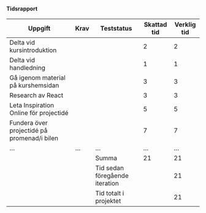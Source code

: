 

#### Tidsrapport

| Uppgift                                            | Krav                  | Teststatus                        | Skattad tid | Verklig tid |
|----------------------------------------------------|-----------------------|-----------------------------------|-------------|-------------|
| Delta vid kursintroduktion                         |                       |                                   | 2           | 2           |
| Delta vid handledning                              |                       |                                   | 1           | 1           |
| Gå igenom material på kurshemsidan                 |                       |                                   | 3           | 3           |
| Research av React                                  |                       |                                   | 3           | 3           |
| Leta Inspiration Online för projectidé             |                       |                                   | 5           | 5           |
| Fundera över projectidé på promenad/i bilen        |                       |                                   | 7           | 7           |
| …                                                  | …                     | …                                 | …           | …           |
|                                                    |                       | Summa                             | 21          | 21          |
|                                                    |                       | Tid sedan föregående iteration    |             | 21          |
|                                                    |                       | Tid totalt i projektet            |             | 21          |
